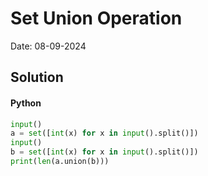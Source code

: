 
# Set Union Operation

Date: 08-09-2024

## Solution
#### Python
```python
input()
a = set([int(x) for x in input().split()])
input()
b = set([int(x) for x in input().split()])
print(len(a.union(b)))
```
        